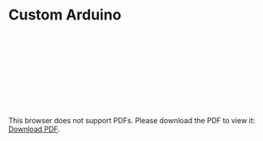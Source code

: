 # Custom Arduino
<object data="https://github.com/alainlou/HardwareProjects/blob/master/KiCad/Custom%20Arduino/Custom%20Arduino.pdf" type="application/pdf" width="700px" height="700px">
    <embed src="https://github.com/alainlou/HardwareProjects/blob/master/KiCad/Custom%20Arduino/Custom%20Arduino.pdf">
        <p>This browser does not support PDFs. Please download the PDF to view it: <a href="https://github.com/alainlou/HardwareProjects/blob/master/KiCad/Custom%20Arduino/Custom%20Arduino.pdf">Download PDF</a>.</p>
    </embed>
</object>
